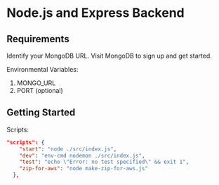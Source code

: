 # Node.js and Express Backend

## Requirements
Identify your MongoDB URL. Visit MongoDB to sign up and get started.

Environmental Variables:
1. MONGO_URL
2. PORT (optional)

## Getting Started

Scripts:
```json 
"scripts": {
    "start": "node ./src/index.js",
    "dev": "env-cmd nodemon ./src/index.js",
    "test": "echo \"Error: no test specified\" && exit 1",
    "zip-for-aws": "node make-zip-for-aws.js"
  },
```